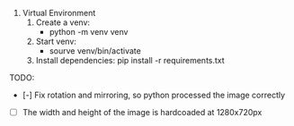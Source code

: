 1. Virtual Environment
   1. Create a venv:
      - python -m venv venv
   2. Start venv:
      - sourve venv/bin/activate
   3. Install dependencies:
      pip install -r requirements.txt

TODO:

- [-] Fix rotation and mirroring, so python processed the image correctly
- [ ] The width and height of the image is hardcoaded at 1280x720px
